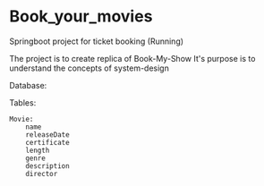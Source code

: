 # Book_your_movies
Springboot project for ticket booking (Running)


The project is to create replica of Book-My-Show
It's purpose is to understand the concepts of system-design

Database:

Tables:


	Movie:
		name
		releaseDate
		certificate
		length
		genre
		description
		director
	
	
